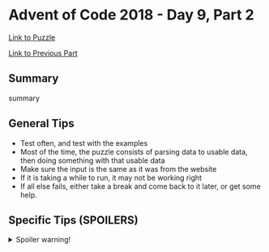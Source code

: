 # Advent of Code 2018 - Day 9, Part 2

[Link to Puzzle](https://adventofcode.com/2018/day/9#part2)

[Link to Previous Part](https://github.com/CodingAP/unofficial-aoc-syllabus/blob/main/years/2018/day9/part1.md)

## Summary
summary

## General Tips
- Test often, and test with the examples
- Most of the time, the puzzle consists of parsing data to usable data, then doing something with that usable data
- Make sure the input is the same as it was from the website
- If it is taking a while to run, it may not be working right
- If all else fails, either take a break and come back to it later, or get some help.

## Specific Tips (SPOILERS)
<details> <summary>Spoiler warning!</summary>

specific tips

</details>